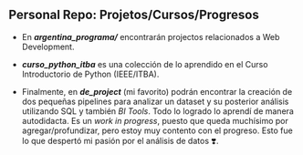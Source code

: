 ## Personal Repo: Projetos/Cursos/Progresos

- En ***argentina_programa/*** encontrarán projectos relacionados a Web Development.

- ***curso_python_itba*** es una colección de lo aprendido en el Curso Introductorio de Python (IEEE/ITBA).

- Finalmente, en ***de_project*** (mi favorito) podrán encontrar la creación de dos pequeñas pipelines para analizar un dataset y su posterior análisis utilizando SQL y también *BI Tools*. Todo lo logrado lo aprendí de manera autodidacta. Es un *work in progress*, puesto que queda muchísimo por agregar/profundizar, pero estoy muy contento con el progreso. Esto fue lo que despertó mi pasión por el análisis de datos :heavy_heart_exclamation:. 